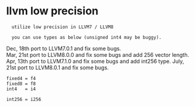 # llvm low precision
```
  utilize low precision in LLVM7 / LLVM8

  you can use types as below (unsigned int4 may be buggy).
```

Dec,  18th port to LLVM7.0.1 and fix some bugs.  
Mar,  21st port to LLVM8.0.0 and fix some bugs and add 256 vector length.  
Apr,  13th port to LLVM7.1.0 and fix some bugs and add int256 type.
July, 21st port to LLVM8.0.1 and fix some bugs.

`fixed4 = f4`  
`fixed8 = f8`  
`int4   = i4`

`int256 = i256`
